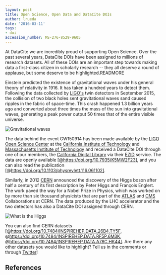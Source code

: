 ```yaml
---
layout: post
title: Open Science, Open Data and DataCite DOIs
author: lrueda
date: '2016-03-11'
tags:
- doi
accession_number: MS-276-8529-9605
---
```

At DataCite we are incredibly proud of supporting Open Science. Over the past several years, DataCite DOIs have been assigned to millions of research datasets. All of these DOIs are an important step towards making data a first-class citizen in scholarly research -- they all deserve a round of applause, but some deserve to be highlighted.READMORE

Einstein predicted the existence of gravitational waves under his general theory of relativity in 1916. It has taken a hundred years to detect them. Following the data collected by [LIGO's](https://www.ligo.caltech.edu) twin detectors in September 2015, the collision of two black holes sent gravitational waves sand caused ripples in the fabric of space-time. This crash happened 1.3 billion years ago and converted about three times the mass of the sun into gravitational waves, generating a peak power output 50 times that of the entire visible universe.

![[Gravitational waves](http://www.space.com/31900-gravitational-waves-discovery-ligo.html)](/images/2016/03/waves.png)

The data behind the event GW150914 has been made available by the [LIGO Open Science Center](https://losc.ligo.org/) at the [California Institute of Technology](http://www.caltech.edu/) and [Massachusetts Institute of Technology](http://www.mit.edu/) and received a DataCite DOI through one of our members, the [California Digital Library](http://www.cdlib.org/) via their [EZID](http://ezid.cdlib.org/) service. The data are openly available [@https://doi.org/10.7935/K5MW2F23], and you can also read the publication [@https://doi.org/10.1103/physrevlett.116.061102].

Similarly, in 2012 [CERN](http://cern.ch) announced the discovery of the Higgs boson after half a century of its first description by Peter Higgs and François Englert. The work paved the way for a Nobel Prize in Physics, which was worked on by more than six thousand physicists that are part of the [ATLAS](http://atlas.ch/) and [CMS](https://cms.cern/) Collaborations at CERN. The data produced by the LHC accelerator and the two detectors has also a DataCite DOI assigned through CERN.

![[What is the Higgs](http://www.nytimes.com/interactive/2013/10/08/science/the-higgs-boson.html?_r=0#/?g=true&higgs1_slide=0 )](/images/2016/03/higgs.png)

You can also find CERN datasets [@https://doi.org/10.7484/INSPIREHEP.DATA.26B4.TY5F, @https://doi.org/10.7484/INSPIREHEP.DATA.RF5P.6M3K, @https://doi.org/10.7484/INSPIREHEP.DATA.A78C.HK44]. Are there any other datasets you would like to highlight? Tell us in the comments or through [Twitter](https://twitter.com/datacite/status/709380561547173888)!

## References
